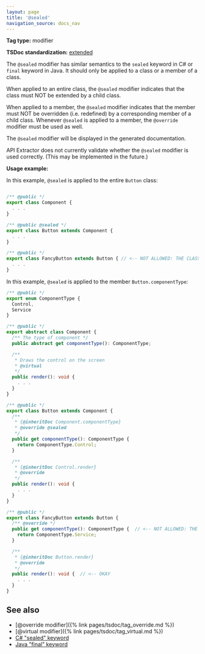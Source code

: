 ```yaml
---
layout: page
title: '@sealed'
navigation_source: docs_nav
---
```


**Tag type:** modifier

**TSDoc standardization:** [extended](
https://github.com/Microsoft/tsdoc/blob/master/tsdoc/src/details/Standardization.ts)

The `@sealed` modifier has similar semantics to the `sealed` keyword in C# or `final` keyword in Java.
It should only be applied to a class or a member of a class.

When applied to an entire class, the `@sealed` modifier indicates that the class must NOT be extended by a child class.

When applied to a member, the `@sealed` modifier indicates that the member must NOT be overridden (i.e. redefined)
by a corresponding member of a child class.  Whenever `@sealed` is applied to a member, the `@override` modifier must
be used as well.

The `@sealed` modifier will be displayed in the generated documentation.

API Extractor does not currently validate whether the `@sealed` modifier is used correctly.  (This may be implemented
in the future.)

**Usage example:**

In this example, `@sealed` is applied to the entire `Button` class:

```ts

/** @public */
export class Component {
  . . .
}

/** @public @sealed */
export class Button extends Component {
  . . .
}

/** @public */
export class FancyButton extends Button { // <-- NOT ALLOWED: THE CLASS IS SEALED
  . . .
}
```

In this example, `@sealed` is applied to the member `Button.componentType`:

```ts
/** @public */
export enum ComponentType {
  Control,
  Service
}

/** @public */
export abstract class Component {
  /** The type of component */
  public abstract get componentType(): ComponentType;

  /**
   * Draws the control on the screen
   * @virtual
   */
  public render(): void {
    . . .
  }
}

/** @public */
export class Button extends Component {
  /**
   * {@inheritDoc Component.componentType}
   * @override @sealed
   */
  public get componentType(): ComponentType {
    return ComponentType.Control;
  }

  /**
   * {@inheritDoc Control.render}
   * @override
   */
  public render(): void {
    . . .
  }
}

/** @public */
export class FancyButton extends Button {
  /** @override */
  public get componentType(): ComponentType {  // <-- NOT ALLOWED: THE MEMBER IS SEALED
    return ComponentType.Service;
  }

  /**
   * {@inheritDoc Button.render}
   * @override
   */
  public render(): void {  // <-- OKAY
    . . .
  }
}
```

## See also

- [@override modifier]({% link pages/tsdoc/tag_override.md %})
- [@virtual modifier]({% link pages/tsdoc/tag_virtual.md %})
- [C# "sealed" keyword](https://docs.microsoft.com/en-us/dotnet/csharp/language-reference/keywords/sealed)
- [Java "final" keyword](https://en.wikipedia.org/wiki/Final_(Java))
